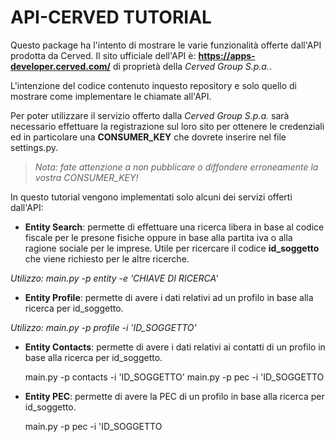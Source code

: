 # API-CERVED TUTORIAL
Questo package ha l'intento di mostrare le varie funzionalità offerte dall'API prodotta da Cerved.
Il sito ufficiale dell'API è: **https://apps-developer.cerved.com/** di proprietà della *Cerved Group S.p.a.*.

L'intenzione del codice contenuto inquesto repository e solo quello di mostrare come implementare le chiamate all'API.

Per poter utilizzare il servizio offerto dalla *Cerved Group S.p.a.* sarà necessario effettuare la registrazione sul loro sito per ottenere le credenziali ed in particolare una **CONSUMER_KEY** che dovrete inserire nel file settings.py.

> *Nota: fate attenzione a non pubblicare o diffondere erroneamente la vostra CONSUMER_KEY!*

In questo tutorial vengono implementati solo alcuni dei servizi offerti dall'API:

- **Entity Search**: permette di effettuare una ricerca libera in base al codice fiscale per le presone fisiche oppure in base alla partita iva o alla ragione sociale per le imprese. Utile per ricercare il codice **id_soggetto** che viene richiesto per le altre ricerche.
    
*Utilizzo: main.py -p entity -e 'CHIAVE DI RICERCA'*

- **Entity Profile**: permette di avere i dati relativi ad un profilo in base alla ricerca per id_soggetto.

*Utilizzo: main.py -p profile -i 'ID_SOGGETTO'*

- **Entity Contacts**: permette di avere i dati relativi ai contatti di un profilo in base alla ricerca per id_soggetto.

    main.py -p contacts -i 'ID_SOGGETTO'
    main.py -p pec -i 'ID_SOGGETTO


- **Entity PEC**: permette di avere la PEC di un profilo in base alla ricerca per id_soggetto.

    main.py -p pec -i 'ID_SOGGETTO





